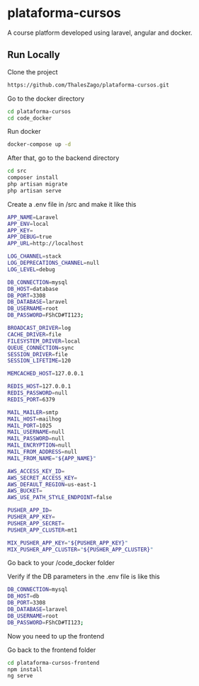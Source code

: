 # plataforma-cursos

A course platform developed using laravel, angular and docker.

## Run Locally

Clone the project

```bash
https://github.com/ThalesZago/plataforma-cursos.git
```

Go to the docker directory

```bash
cd plataforma-cursos
cd code_docker
```

Run docker

```bash
docker-compose up -d
```

After that, go to the backend directory

```bash
cd src
composer install
php artisan migrate
php artisan serve
```
Create a .env file in /src and make it like this

```bash
APP_NAME=Laravel
APP_ENV=local
APP_KEY=
APP_DEBUG=true
APP_URL=http://localhost

LOG_CHANNEL=stack
LOG_DEPRECATIONS_CHANNEL=null
LOG_LEVEL=debug

DB_CONNECTION=mysql
DB_HOST=database
DB_PORT=3308
DB_DATABASE=laravel
DB_USERNAME=root
DB_PASSWORD=FShCD#TI123;

BROADCAST_DRIVER=log
CACHE_DRIVER=file
FILESYSTEM_DRIVER=local
QUEUE_CONNECTION=sync
SESSION_DRIVER=file
SESSION_LIFETIME=120

MEMCACHED_HOST=127.0.0.1

REDIS_HOST=127.0.0.1
REDIS_PASSWORD=null
REDIS_PORT=6379

MAIL_MAILER=smtp
MAIL_HOST=mailhog
MAIL_PORT=1025
MAIL_USERNAME=null
MAIL_PASSWORD=null
MAIL_ENCRYPTION=null
MAIL_FROM_ADDRESS=null
MAIL_FROM_NAME="${APP_NAME}"

AWS_ACCESS_KEY_ID=
AWS_SECRET_ACCESS_KEY=
AWS_DEFAULT_REGION=us-east-1
AWS_BUCKET=
AWS_USE_PATH_STYLE_ENDPOINT=false

PUSHER_APP_ID=
PUSHER_APP_KEY=
PUSHER_APP_SECRET=
PUSHER_APP_CLUSTER=mt1

MIX_PUSHER_APP_KEY="${PUSHER_APP_KEY}"
MIX_PUSHER_APP_CLUSTER="${PUSHER_APP_CLUSTER}"

```
Go back to your /code_docker folder

Verify if the DB parameters in the .env file is like this

```bash
DB_CONNECTION=mysql
DB_HOST=db
DB_PORT=3308
DB_DATABASE=laravel
DB_USERNAME=root
DB_PASSWORD=FShCD#TI123;
```

Now you need to up the frontend

Go back to the frontend folder

```bash
cd plataforma-cursos-frontend
npm install
ng serve
```

